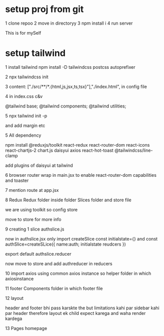 # setup proj from git

1 clone repoo
2 move in directoryy
3 npm install i
4 run server




This is for mySelf 

# setup tailwind 

1 install tailwind
npm install -D tailwindcss postcss autoprefixer

2 npx tailwindcss init

3   content: ["./src/**/*.{html,js,jsx,ts,tsx}"],"./index.html",
in config file

4 in index.css c&v 

@tailwind base;
@tailwind components;
@tailwind utilities;

5 npx tailwind init -p

and add margin etc



5 All dependency 

 npm install @reduxjs/toolkit react-redux react-router-dom react-icons react-chartjs-2 chart.js daisyui axios react-hot-toast @tailwindcss/line-clamp

 add plugins of daisyui at tailwind


 6 browser router wrap in main.jsx to enable react-router-dom capabilities and toaster


 7 mention route at app.jsx

 8 Redux 
 Redux folder inside folder Slices folder and store file 

 we are using toolkit so config store

 move to store for more info

 9 creating 1 slice authslice.js

 now in authslice.jsx
 only import createSlice
 const initialstate={}
 and
 const authSlice=createSLice({
    name:auth;
    initialstate
    reudcers
 })

export default authslice.reducer


now move to store and add authreducer in reducers

10 import axios using common axios instance so helper folder in which axiosinstance 

11 footer 
Components folder in which footer file

12 layout

header and footer bhi pass karskte the but limitations kahi par sidebar kahi par header  therefore layout ek child expect karega and waha render kardega

13 Pages 
homepage